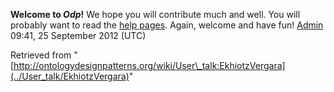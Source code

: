 __Welcome to _Odp_!__ We hope you will contribute much and well. 
You will probably want to read the [help pages](http://ontologydesignpatterns.org/wiki/Help:Contents "Help:Contents"). Again, welcome and have fun! [Admin](../User/ValentinaPresutti "User:ValentinaPresutti") 09:41, 25 September 2012 (UTC)





Retrieved from "[http://ontologydesignpatterns.org/wiki/User\_talk:EkhiotzVergara](../User_talk/EkhiotzVergara)"